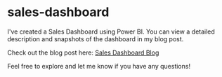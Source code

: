 # sales-dashboard


I've created a Sales Dashboard using Power BI. You can view a detailed description and snapshots of the dashboard in my blog post.

Check out the blog post here: [Sales Dashboard Blog](https://my4374.wordpress.com/2024/08/04/sales-dashboard/)

Feel free to explore and let me know if you have any questions!

